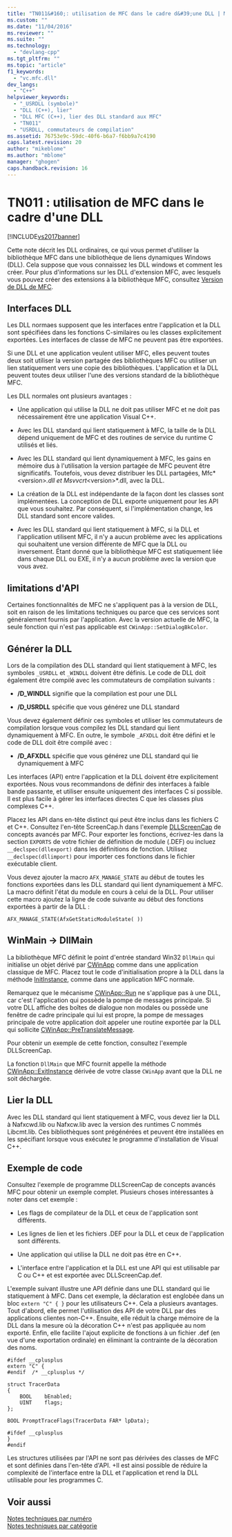 ```yaml
---
title: "TN011&#160;: utilisation de MFC dans le cadre d&#39;une DLL | Microsoft Docs"
ms.custom: ""
ms.date: "11/04/2016"
ms.reviewer: ""
ms.suite: ""
ms.technology: 
  - "devlang-cpp"
ms.tgt_pltfrm: ""
ms.topic: "article"
f1_keywords: 
  - "vc.mfc.dll"
dev_langs: 
  - "C++"
helpviewer_keywords: 
  - "_USRDLL (symbole)"
  - "DLL (C++), lier"
  - "DLL MFC (C++), lier des DLL standard aux MFC"
  - "TN011"
  - "USRDLL, commutateurs de compilation"
ms.assetid: 76753e9c-59dc-40f6-b6a7-f6bb9a7c4190
caps.latest.revision: 20
author: "mikeblome"
ms.author: "mblome"
manager: "ghogen"
caps.handback.revision: 16
---
```

# TN011&#160;: utilisation de MFC dans le cadre d&#39;une DLL
[!INCLUDE[vs2017banner](../assembler/inline/includes/vs2017banner.md)]

Cette note décrit les DLL ordinaires, ce qui vous permet d'utiliser la bibliothèque MFC dans une bibliothèque de liens dynamiques Windows \(DLL\).  Cela suppose que vous connaissez les DLL windows et comment les créer.  Pour plus d'informations sur les DLL d'extension MFC, avec lesquels vous pouvez créer des extensions à la bibliothèque MFC, consultez [Version de DLL de MFC](../mfc/tn033-dll-version-of-mfc.md).  
  
## Interfaces DLL  
 Les DLL normaes supposent que les interfaces entre l'application et la DLL sont spécifiées dans les fonctions C\-similaires ou les classes explicitement exportées.  Les interfaces de classe de MFC ne peuvent pas être exportées.  
  
 Si une DLL et une application veulent utiliser MFC, elles peuvent toutes deux soit utiliser la version partagée des bibliothèques MFC ou utiliser un lien statiquement vers une copie des bibliothèques.  L'application et la DLL peuvent toutes deux utiliser l'une des versions standard de la bibliothèque MFC.  
  
 Les DLL normales ont plusieurs avantages :  
  
-   Une application qui utilise la DLL ne doit pas utiliser MFC et ne doit pas nécessairement être une application Visual C\+\+.  
  
-   Avec les DLL standard qui lient statiquement à MFC, la taille de la DLL dépend uniquement de MFC et des routines de service du runtime C utilisés et liés.  
  
-   Avec les DLL standard qui lient dynamiquement à MFC, les gains en mémoire dus à l'utilisation la version partagée de MFC peuvent être significatifs.  Toutefois, vous devez distribuer les DLL partagées, Mfc*\<version\>*.dll et Msvvcrt*\<version\>*.dll, avec la DLL.  
  
-   La création de la DLL est indépendante de la façon dont les classes sont implémentées.  La conception de DLL exporte uniquement pour les API que vous souhaitez.  Par conséquent, si l'implémentation change, les DLL standard sont encore valides.  
  
-   Avec les DLL standard qui lient statiquement à MFC, si la DLL et l'application utilisent MFC, il n'y a aucun problème avec les applications qui souhaitent une version différente de MFC que la DLL ou inversement.  Étant donné que la bibliothèque MFC est statiquement liée dans chaque DLL ou EXE, il n'y a aucun problème avec la version que vous avez.  
  
## limitations d'API  
 Certaines fonctionnalités de MFC ne s'appliquent pas à la version de DLL, soit en raison de les limitations techniques ou parce que ces services sont généralement fournis par l'application.  Avec la version actuelle de MFC, la seule fonction qui n'est pas applicable est `CWinApp::SetDialogBkColor`.  
  
## Générer la DLL  
 Lors de la compilation des DLL standard qui lient statiquement à MFC, les symboles `_USRDLL` et `_WINDLL` doivent être définis.  Le code de DLL doit également être compilé avec les commutateurs de compilation suivants :  
  
-   **\/D\_WINDLL** signifie que la compilation est pour une DLL  
  
-   **\/D\_USRDLL** spécifie que vous générez une DLL standard  
  
 Vous devez également définir ces symboles et utiliser les commutateurs de compilation lorsque vous compilez les DLL standard qui lient dynamiquement à MFC.  En outre, le symbole `_AFXDLL` doit être défini et le code de DLL doit être compilé avec :  
  
-   **\/D\_AFXDLL** spécifie que vous générez une DLL standard qui lie dynamiquement à MFC  
  
 Les interfaces \(API\) entre l'application et la DLL doivent être explicitement exportées.  Nous vous recommandons de définir des interfaces à faible bande passante, et utiliser ensuite uniquement des interfaces C si possible.  Il est plus facile à gérer les interfaces directes C que les classes plus complexes C\+\+.  
  
 Placez les API dans en\-tête distinct qui peut être inclus dans les fichiers C et C\+\+.  Consultez l'en\-tête ScreenCap.h dans l'exemple [DLLScreenCap](../top/visual-cpp-samples.md) de concepts avancés par MFC.  Pour exporter les fonctions, écrivez\-les dans la section `EXPORTS` de votre fichier de définition de module \(.DEF\) ou incluez `__declspec(dllexport)` dans les définitions de fonction.  Utilisez `__declspec(dllimport)` pour importer ces fonctions dans le fichier exécutable client.  
  
 Vous devez ajouter la macro `AFX_MANAGE_STATE` au début de toutes les fonctions exportées dans les DLL standard qui lient dynamiquement à MFC.  La macro définit l'état du module en cours à celui de la DLL.  Pour utiliser cette macro ajoutez la ligne de code suivante au début des fonctions exportées à partir de la DLL :  
  
 `AFX_MANAGE_STATE(AfxGetStaticModuleState( ))`  
  
## WinMain \-\> DllMain  
 La bibliothèque MFC définit le point d'entrée standard Win32 `DllMain` qui initialise un objet dérivé par [CWinApp](../mfc/reference/cwinapp-class.md) comme dans une application classique de MFC.  Placez tout le code d'initialisation propre à la DLL dans la méthode [InitInstance](../Topic/CWinApp::InitInstance.md), comme dans une application MFC normale.  
  
 Remarquez que le mécanisme [CWinApp::Run](../Topic/CWinApp::Run.md) ne s'applique pas à une DLL, car c'est l'application qui possède la pompe de messages principale.  Si votre DLL affiche des boîtes de dialogue non modales ou possède une fenêtre de cadre principale qui lui est propre, la pompe de messages principale de votre application doit appeler une routine exportée par la DLL qui sollicite [CWinApp::PreTranslateMessage](../Topic/CWinApp::PreTranslateMessage.md).  
  
 Pour obtenir un exemple de cette fonction, consultez  l'exemple DLLScreenCap.  
  
 La fonction `DllMain` que MFC fournit appelle la méthode [CWinApp::ExitInstance](../Topic/CWinApp::ExitInstance.md) dérivée de votre classe `CWinApp`  avant que la DLL ne soit déchargée.  
  
## Lier la DLL  
 Avec les DLL standard qui lient statiquement à MFC, vous devez lier la DLL à Nafxcwd.lib ou Nafxcw.lib avec la version des runtimes C nommés Libcmt.lib.  Ces bibliothèques sont prégénérées et peuvent être installées en les spécifiant lorsque vous exécutez le programme d'installation de Visual C\+\+.  
  
## Exemple de code  
 Consultez l'exemple de programme DLLScreenCap de concepts avancés MFC pour obtenir un exemple complet.  Plusieurs choses intéressantes à noter dans cet exemple :  
  
-   Les flags de compilateur de la DLL et ceux de l'application sont différents.  
  
-   Les lignes de lien et les fichiers .DEF pour la DLL et ceux de l'application sont différents.  
  
-   Une application qui utilise la DLL ne doit pas être en C\+\+.  
  
-   L'interface entre l'application et la DLL est une API qui est utilisable par C ou C\+\+ et est exportée avec DLLScreenCap.def.  
  
 L'exemple suivant illustre une API définie dans une DLL standard qui lie statiquement à MFC.  Dans cet exemple, la déclaration est englobée dans un bloc `extern "C" { }` pour les utilisateurs C\+\+.  Cela a plusieurs avantages.  Tout d'abord, elle permet l'utilisation des API de votre DLL par des applications clientes non\-C\+\+.  Ensuite, elle réduit la charge mémoire de la DLL dans la mesure où la décoration C\+\+ n'est pas appliquée au nom exporté.  Enfin, elle facilite l'ajout explicite de fonctions à un fichier .def \(en vue d'une exportation ordinale\) en éliminant la contrainte de la décoration des noms.  
  
```  
#ifdef __cplusplus  
extern "C" {  
#endif  /* __cplusplus */  
  
struct TracerData  
{  
    BOOL    bEnabled;  
    UINT    flags;  
};  
  
BOOL PromptTraceFlags(TracerData FAR* lpData);  
  
#ifdef __cplusplus  
}  
#endif  
```  
  
 Les structures utilisées par l'API ne sont pas dérivées des classes de MFC et sont définies dans l'en\-tête d'API.  \+Il est ainsi possible de réduire la complexité de l'interface entre la DLL et l'application et rend la DLL utilisable pour les programmes C.  
  
## Voir aussi  
 [Notes techniques par numéro](../mfc/technical-notes-by-number.md)   
 [Notes techniques par catégorie](../mfc/technical-notes-by-category.md)